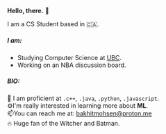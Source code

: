 <strong>Hello, there.</strong> 👋 

I am a CS Student based in :canada:.
##### I am:
- Studying Computer Science at [UBC](https://github.com/ubc).
- Working on an NBA discussion board.

##### BIO:
:100: I am proficient at `.c++`, `.java`, `.python`, `.javascript`.<br>
⚙️I'm really interested in learning more about <strong>ML</strong>.<br>
📫You can reach me at: [bakhitmohsen@proton.me](bakhitmohsen@proton.me)<br>
:fire: Huge fan of the Witcher and Batman.
